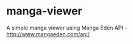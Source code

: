 manga-viewer
============

A simple manga viewer using Manga Eden API - http://www.mangaeden.com/api/
